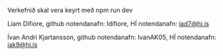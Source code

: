 Verkefnið skal vera keyrt með npm run dev

Liam Difiore,
github notendanafn: Idifiore,
HÍ notendanafn: iad7@hi.is

Ívan Andri Kjartansson,
github notendanafn: IvanAK05,
HÍ notendanafn: iak9@hi.is
